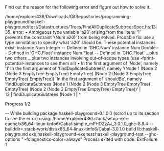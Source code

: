 Find out the reason for the following error and figure out how to solve it.

/home/explorer436/Downloads/GitRepositories/programming-playground/haskell-playground/test/Datastructures/Trees/FindAllDuplicateSubtreesSpec.hs:13:35: error:
    • Ambiguous type variable ‘a20’ arising from the literal ‘1’
      prevents the constraint ‘(Num a20)’ from being solved.
      Probable fix: use a type annotation to specify what ‘a20’ should be.
      These potential instances exist:
        instance Num Integer -- Defined in ‘GHC.Num’
        instance Num Double -- Defined in ‘GHC.Float’
        instance Num Float -- Defined in ‘GHC.Float’
        ...plus two others
        ...plus two instances involving out-of-scope types
        (use -fprint-potential-instances to see them all)
    • In the first argument of ‘Node’, namely ‘1’
      In the first argument of ‘findDuplicateSubtrees’, namely
        ‘(Node
            1
            (Node 2 (Node 3 EmptyTree EmptyTree) EmptyTree)
            (Node 2 (Node 3 EmptyTree EmptyTree) EmptyTree))’
      In the first argument of ‘shouldBe’, namely
        ‘findDuplicateSubtrees
           (Node
              1
              (Node 2 (Node 3 EmptyTree EmptyTree) EmptyTree)
              (Node 2 (Node 3 EmptyTree EmptyTree) EmptyTree))’
   |        
13 |       findDuplicateSubtrees (Node 1
   |                                   ^
            
Progress 1/2

--  While building package haskell-playground-0.1.0.0 (scroll up to its section to see the error) using:
      /home/explorer436/.stack/setup-exe-cache/x86_64-linux-tinfo6/Cabal-simple_mPHDZzAJ_3.0.1.0_ghc-8.8.4 --builddir=.stack-work/dist/x86_64-linux-tinfo6/Cabal-3.0.1.0 build lib:haskell-playground exe:haskell-playground-exe test:haskell-playground-test --ghc-options " -fdiagnostics-color=always"
    Process exited with code: ExitFailure 1